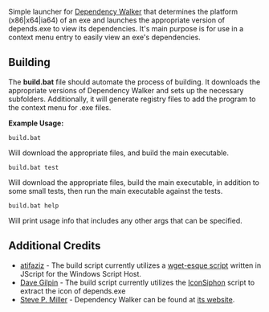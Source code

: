 Simple launcher for [Dependency Walker](http://www.dependencywalker.com/) that determines the platform (x86|x64|ia64) of an exe and launches the appropriate version of depends.exe to view its dependencies. It's main purpose is for use in a context menu entry to easily view an exe's dependencies.

## Building
The **build.bat** file should automate the process of building. It downloads the appropriate versions of Dependency Walker and sets up the necessary subfolders. Additionally, it will generate registry files to add the program to the context menu for .exe files.

**Example Usage:**

	build.bat

Will download the appropriate files, and build the main executable.

	build.bat test

Will download the appropriate files, build the main executable, in addition to some small tests, then run the main executable against the tests.

	build.bat help

Will print usage info that includes any other args that can be specified.

## Additional Credits
* [atifaziz](https://gist.github.com/atifaziz) - The build script currently utilizes a [wget-esque script](https://gist.github.com/967373) written in JScript for the Windows Script Host.
* [Dave Gilpin](http://gilpin.us/) - The build script currently utilizes the [IconSiphon](http://gilpin.us/IconSiphon/) script to extract the icon of depends.exe
* [Steve P. Miller](http://stevemiller.net/) - Dependency Walker can be found at [its website](http://www.dependencywalker.com/).
